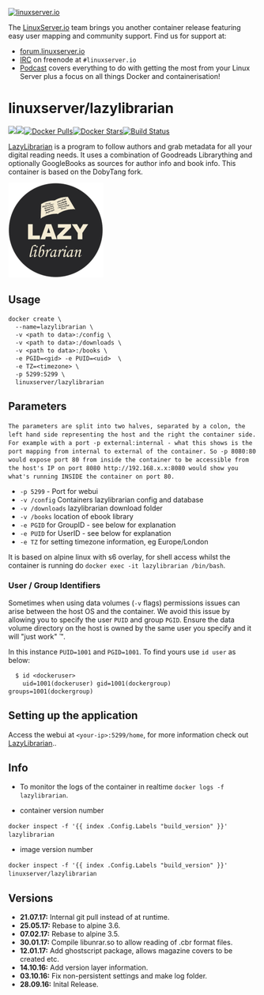[linuxserverurl]: https://linuxserver.io
[forumurl]: https://forum.linuxserver.io
[ircurl]: https://www.linuxserver.io/irc/
[podcasturl]: https://www.linuxserver.io/podcast/
[appurl]: https://github.com/DobyTang/LazyLibrarian
[hub]: https://hub.docker.com/r/linuxserver/lazylibrarian/

[![linuxserver.io](https://raw.githubusercontent.com/linuxserver/docker-templates/master/linuxserver.io/img/linuxserver_medium.png)][linuxserverurl]

The [LinuxServer.io][linuxserverurl] team brings you another container release featuring easy user mapping and community support. Find us for support at:
* [forum.linuxserver.io][forumurl]
* [IRC][ircurl] on freenode at `#linuxserver.io`
* [Podcast][podcasturl] covers everything to do with getting the most from your Linux Server plus a focus on all things Docker and containerisation!

# linuxserver/lazylibrarian
[![](https://images.microbadger.com/badges/version/linuxserver/lazylibrarian.svg)](https://microbadger.com/images/linuxserver/lazylibrarian "Get your own version badge on microbadger.com")[![](https://images.microbadger.com/badges/image/linuxserver/lazylibrarian.svg)](https://microbadger.com/images/linuxserver/lazylibrarian "Get your own image badge on microbadger.com")[![Docker Pulls](https://img.shields.io/docker/pulls/linuxserver/lazylibrarian.svg)][hub][![Docker Stars](https://img.shields.io/docker/stars/linuxserver/lazylibrarian.svg)][hub][![Build Status](https://ci.linuxserver.io/buildStatus/icon?job=Docker-Builders/x86-64/x86-64-lazylibrarian)](https://ci.linuxserver.io/job/Docker-Builders/job/x86-64/job/x86-64-lazylibrarian/)

[LazyLibrarian][appurl] is a program to follow authors and grab metadata for all your digital reading needs. It uses a combination of Goodreads Librarything and optionally GoogleBooks as sources for author info and book info.  This container is based on the DobyTang fork.

[![lazylibrarian](https://raw.githubusercontent.com/linuxserver/docker-templates/master/linuxserver.io/img/lazylibrarian-icon.png)][appurl]

## Usage

```
docker create \
  --name=lazylibrarian \
  -v <path to data>:/config \
  -v <path to data>:/downloads \
  -v <path to data>:/books \
  -e PGID=<gid> -e PUID=<uid>  \
  -e TZ=<timezone> \
  -p 5299:5299 \
  linuxserver/lazylibrarian
```

## Parameters

`The parameters are split into two halves, separated by a colon, the left hand side representing the host and the right the container side. 
For example with a port -p external:internal - what this shows is the port mapping from internal to external of the container.
So -p 8080:80 would expose port 80 from inside the container to be accessible from the host's IP on port 8080
http://192.168.x.x:8080 would show you what's running INSIDE the container on port 80.`


* `-p 5299` - Port for webui
* `-v /config` Containers lazylibrarian config and database
* `-v /downloads` lazylibrarian download folder
* `-v /books` location of ebook library
* `-e PGID` for GroupID - see below for explanation
* `-e PUID` for UserID - see below for explanation
* `-e TZ` for setting timezone information, eg Europe/London

It is based on alpine linux with s6 overlay, for shell access whilst the container is running do `docker exec -it lazylibrarian /bin/bash`.

### User / Group Identifiers

Sometimes when using data volumes (`-v` flags) permissions issues can arise between the host OS and the container. We avoid this issue by allowing you to specify the user `PUID` and group `PGID`. Ensure the data volume directory on the host is owned by the same user you specify and it will "just work" ™.

In this instance `PUID=1001` and `PGID=1001`. To find yours use `id user` as below:

```
  $ id <dockeruser>
    uid=1001(dockeruser) gid=1001(dockergroup) groups=1001(dockergroup)
```

## Setting up the application
Access the webui at `<your-ip>:5299/home`, for more information check out [LazyLibrarian][appurl]..

## Info

* To monitor the logs of the container in realtime `docker logs -f lazylibrarian`.

* container version number 

`docker inspect -f '{{ index .Config.Labels "build_version" }}' lazylibrarian`

* image version number

`docker inspect -f '{{ index .Config.Labels "build_version" }}' linuxserver/lazylibrarian`

## Versions

+ **21.07.17:** Internal git pull instead of at runtime.
+ **25.05.17:** Rebase to alpine 3.6.
+ **07.02.17:** Rebase to alpine 3.5.
+ **30.01.17:** Compile libunrar.so to allow reading of .cbr format files.
+ **12.01.17:** Add ghostscript package, allows magazine covers to be created etc.
+ **14.10.16:** Add version layer information.
+ **03.10.16:** Fix non-persistent settings and make log folder.
+ **28.09.16:** Inital Release.
